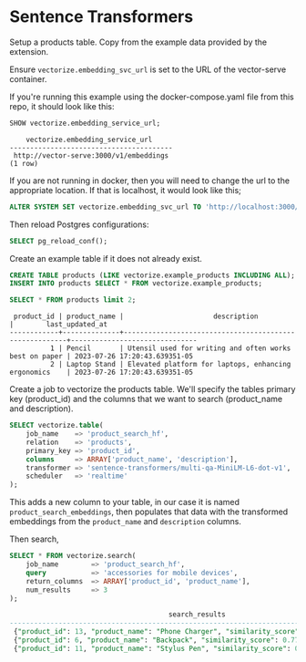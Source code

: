 # Sentence Transformers

Setup a products table. Copy from the example data provided by the extension.

Ensure `vectorize.embedding_svc_url` is set to the URL of the vector-serve container.

If you're running this example using the docker-compose.yaml file from this repo, it should look like this:


```sql
SHOW vectorize.embedding_service_url;
```

```text
    vectorize.embedding_service_url     
----------------------------------------
 http://vector-serve:3000/v1/embeddings
(1 row)
```

If you are not running in docker, then you will need to change the url to the appropriate location.
 If that is localhost, it would look like this;

```sql
ALTER SYSTEM SET vectorize.embedding_svc_url TO 'http://localhost:3000/v1/embeddings';
```

Then reload Postgres configurations:

```sql
SELECT pg_reload_conf();
```

Create an example table if it does not already exist.

```sql
CREATE TABLE products (LIKE vectorize.example_products INCLUDING ALL);
INSERT INTO products SELECT * FROM vectorize.example_products;
```

```sql
SELECT * FROM products limit 2;
```

```text
 product_id | product_name |                      description                       |        last_updated_at        
------------+--------------+--------------------------------------------------------+-------------------------------
          1 | Pencil       | Utensil used for writing and often works best on paper | 2023-07-26 17:20:43.639351-05
          2 | Laptop Stand | Elevated platform for laptops, enhancing ergonomics    | 2023-07-26 17:20:43.639351-05
```

Create a job to vectorize the products table. We'll specify the tables primary key (product_id) and the columns that we want to search (product_name and description).

```sql
SELECT vectorize.table(
    job_name    => 'product_search_hf',
    relation    => 'products',
    primary_key => 'product_id',
    columns     => ARRAY['product_name', 'description'],
    transformer => 'sentence-transformers/multi-qa-MiniLM-L6-dot-v1',
    scheduler   => 'realtime'
);
```

This adds a new column to your table, in our case it is named `product_search_embeddings`, then populates that data with the transformed embeddings from the `product_name` and `description` columns.

Then search,

```sql
SELECT * FROM vectorize.search(
    job_name        => 'product_search_hf',
    query           => 'accessories for mobile devices',
    return_columns  => ARRAY['product_id', 'product_name'],
    num_results     => 3
);

                                       search_results                                        
---------------------------------------------------------------------------------------------
 {"product_id": 13, "product_name": "Phone Charger", "similarity_score": 0.8147814132322894}
 {"product_id": 6, "product_name": "Backpack", "similarity_score": 0.7743061352550308}
 {"product_id": 11, "product_name": "Stylus Pen", "similarity_score": 0.7709902653575383}
```
